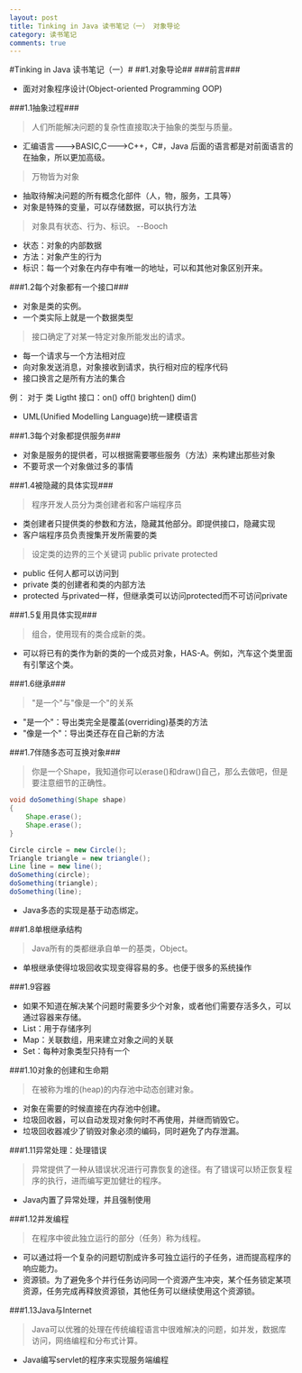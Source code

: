 ```yaml
---
layout: post
title: Tinking in Java 读书笔记（一） 对象导论
category: 读书笔记
comments: true
---
```


#Tinking in Java 读书笔记（一）#
##1.对象导论##
###前言###
* 面对对象程序设计(Object-oriented Programming OOP)

###1.1抽象过程###

> 人们所能解决问题的复杂性直接取决于抽象的类型与质量。

* 汇编语言--->BASIC,C--->C++，C#，Java  后面的语言都是对前面语言的在抽象，所以更加高级。

> 万物皆为对象
 
* 抽取待解决问题的所有概念化部件（人，物，服务，工具等）
* 对象是特殊的变量，可以存储数据，可以执行方法

> 对象具有状态、行为、标识。 --Booch

* 状态：对象的内部数据
* 方法：对象产生的行为
* 标识：每一个对象在内存中有唯一的地址，可以和其他对象区别开来。

###1.2每个对象都有一个接口###
* 对象是类的实例。
* 一个类实际上就是一个数据类型

> 接口确定了对某一特定对象所能发出的请求。

* 每一个请求与一个方法相对应
* 向对象发送消息，对象接收到请求，执行相对应的程序代码
* 接口换言之是所有方法的集合

例： 对于 类 Ligtht 接口：on() off() brighten() dim()

* UML(Unified Modelling Language)统一建模语言

###1.3每个对象都提供服务###
* 对象是服务的提供者，可以根据需要哪些服务（方法）来构建出那些对象
* 不要苛求一个对象做过多的事情

###1.4被隐藏的具体实现###
> 程序开发人员分为类创建者和客户端程序员

* 类创建者只提供类的参数和方法，隐藏其他部分。即提供接口，隐藏实现
* 客户端程序员负责搜集开发所需要的类

> 设定类的边界的三个关键词 public private protected

* public 任何人都可以访问到
* private 类的创建者和类的内部方法
* protected 与privated一样，但继承类可以访问protected而不可访问private

###1.5复用具体实现###
> 组合，使用现有的类合成新的类。

* 可以将已有的类作为新的类的一个成员对象，HAS-A。例如，汽车这个类里面有引擎这个类。

###1.6继承###
> "是一个"与"像是一个"的关系

* "是一个"：导出类完全是覆盖(overriding)基类的方法
* "像是一个"：导出类还存在自己新的方法

###1.7伴随多态可互换对象###
> 你是一个Shape，我知道你可以erase()和draw()自己，那么去做吧，但是要注意细节的正确性。

```java
void doSomething(Shape shape)
{
	Shape.erase();
	Shape.erase();
}

Circle circle = new Circle();
Triangle triangle = new triangle();
Line line = new line();
doSomething(circle);
doSomething(triangle);
doSomething(line);
```
* Java多态的实现是基于动态绑定。

###1.8单根继承结构
> Java所有的类都继承自单一的基类，Object。

* 单根继承使得垃圾回收实现变得容易的多。也便于很多的系统操作

###1.9容器
* 如果不知道在解决某个问题时需要多少个对象，或者他们需要存活多久，可以通过容器来存储。
* List：用于存储序列
* Map：关联数组，用来建立对象之间的关联
* Set：每种对象类型只持有一个

###1.10对象的创建和生命期
> 在被称为堆的(heap)的内存池中动态创建对象。

* 对象在需要的时候直接在内存池中创建。
* 垃圾回收器，可以自动发现对象何时不再使用，并继而销毁它。
* 垃圾回收器减少了销毁对象必须的编码，同时避免了内存泄漏。

###1.11异常处理：处理错误
> 异常提供了一种从错误状况进行可靠恢复的途径。有了错误可以矫正恢复程序的执行，进而编写更加健壮的程序。

* Java内置了异常处理，并且强制使用

###1.12并发编程
> 在程序中彼此独立运行的部分（任务）称为线程。

* 可以通过将一个复杂的问题切割成许多可独立运行的子任务，进而提高程序的响应能力。
* 资源锁。为了避免多个并行任务访问同一个资源产生冲突，某个任务锁定某项资源，任务完成再释放资源锁，其他任务可以继续使用这个资源锁。

###1.13Java与Internet
> Java可以优雅的处理在传统编程语言中很难解决的问题，如并发，数据库访问，网络编程和分布式计算。

* Java编写servlet的程序来实现服务端编程






 




